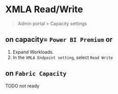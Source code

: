 # XMLA Read/Write
> Admin portal > Capacity settings
## on capacity= `Power BI Premium` or 
1. Expand Workloads.
2. In the `XMLA Endpoint setting`, select `Read Write`

## on `Fabric Capacity`
TODO not ready
